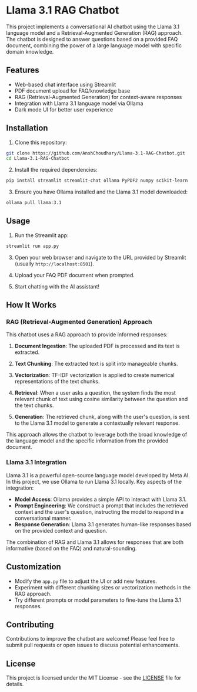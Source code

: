 # Llama 3.1 RAG Chatbot

This project implements a conversational AI chatbot using the Llama 3.1 language model and a Retrieval-Augmented Generation (RAG) approach. The chatbot is designed to answer questions based on a provided FAQ document, combining the power of a large language model with specific domain knowledge.

## Features

- Web-based chat interface using Streamlit
- PDF document upload for FAQ/knowledge base
- RAG (Retrieval-Augmented Generation) for context-aware responses
- Integration with Llama 3.1 language model via Ollama
- Dark mode UI for better user experience

## Installation

1. Clone this repository:
```bash
git clone https://github.com/AnshChoudhary/Llama-3.1-RAG-Chatbot.git
cd Llama-3.1-RAG-Chatbot
```
2. Install the required dependencies:
```bash
pip install streamlit streamlit-chat ollama PyPDF2 numpy scikit-learn
```

3. Ensure you have Ollama installed and the Llama 3.1 model downloaded:
```bash
ollama pull llama:3.1
```

## Usage

1. Run the Streamlit app:
```bash
streamlit run app.py
```

3. Open your web browser and navigate to the URL provided by Streamlit (usually `http://localhost:8501`).

4. Upload your FAQ PDF document when prompted.

5. Start chatting with the AI assistant!

## How It Works

### RAG (Retrieval-Augmented Generation) Approach

This chatbot uses a RAG approach to provide informed responses:

1. **Document Ingestion**: The uploaded PDF is processed and its text is extracted.

2. **Text Chunking**: The extracted text is split into manageable chunks.

3. **Vectorization**: TF-IDF vectorization is applied to create numerical representations of the text chunks.

4. **Retrieval**: When a user asks a question, the system finds the most relevant chunk of text using cosine similarity between the question and the text chunks.

5. **Generation**: The retrieved chunk, along with the user's question, is sent to the Llama 3.1 model to generate a contextually relevant response.

This approach allows the chatbot to leverage both the broad knowledge of the language model and the specific information from the provided document.

### Llama 3.1 Integration

Llama 3.1 is a powerful open-source language model developed by Meta AI. In this project, we use Ollama to run Llama 3.1 locally. Key aspects of the integration:

- **Model Access**: Ollama provides a simple API to interact with Llama 3.1.
- **Prompt Engineering**: We construct a prompt that includes the retrieved context and the user's question, instructing the model to respond in a conversational manner.
- **Response Generation**: Llama 3.1 generates human-like responses based on the provided context and question.

The combination of RAG and Llama 3.1 allows for responses that are both informative (based on the FAQ) and natural-sounding.

## Customization

- Modify the `app.py` file to adjust the UI or add new features.
- Experiment with different chunking sizes or vectorization methods in the RAG approach.
- Try different prompts or model parameters to fine-tune the Llama 3.1 responses.

## Contributing

Contributions to improve the chatbot are welcome! Please feel free to submit pull requests or open issues to discuss potential enhancements.

## License

This project is licensed under the MIT License - see the [LICENSE](LICENSE) file for details.
